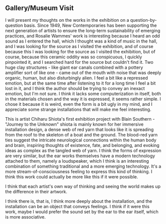 ## Gallery/Museum Visit
I will present my thoughts on the works in the exhibition on a question-by-question basis. Since 1949, New Contemporaries has been supporting the next generation of artists to ensure the long-term sustainability of emerging practices, and Rosalie Wammes' work is interesting because I heard an odd sound as I entered the hall, which I thought was a kind of music in the hall, and I was looking for the source as I visited the exhibition, and of course because this I was looking for the source as I visited the exhibition, but of course, because this ceramic oddity was so conspicuous, I quickly pinpointed it, and I searched hard for the source but couldn't find it. Two huge clay structures - like giant ear canals combined with a pottery amplifier sort of like one - came out of the mouth with noise that was deeply organic, human, but also disturbingly alien. I feel a bit like a repressed emotion, but at the same time after listening to it for a long time I feel a bit lost in it, and I think the author should be trying to convey an inexact emotion, but I'm not sure. I think it lacks some computerization in itself, both in the materials chosen and the way it is expressed, it seems rather simple. I chose it because it is weird, even the form is a bit ugly in my mind, and I appreciate some strange installations that will make me feel interesting.

This is artist Chiharu Shiota's first exhibition project with Blain Southern - "Journey to the Unknown" shiota is mainly known for her immersive installation design, a dense web of red yarn that looks like it is spreading from the roof to the skeleton of a boat and the ground. The blood-red yarn ties suggest the intricate neurological connections within the human body and brain, inspiring thoughts of existence, fate, and belonging, and evoking ideas as complex as the tangled web of yarn. I think the forms of expression are very similar, but the ear works themselves have a modern technology attached to them, namely a loudspeaker, which I think is an interesting combination of something traditional and a more emerging technology. It's a more stream-of-consciousness feeling to express this kind of thinking. I think this work could actually be more like this if it were possible.

I think that each artist's own way of thinking and seeing the world makes up the difference in their artwork.

I think there is, that is, I think more deeply about the installation, and the installation can be an object that conveys feelings. I think if it were this work, maybe I would prefer the sound set by the ear to the ear itself, which is more associative.
